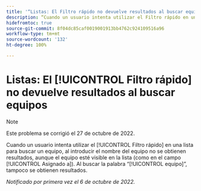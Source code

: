 ```yaml
---
title: '“Listas: El Filtro rápido no devuelve resultados al buscar equipos”'
description: “Cuando un usuario intenta utilizar el Filtro rápido en una lista para buscar un equipo, al introducir el nombre del equipo no se obtienen resultados, aunque el equipo esté visible en la lista (como en el campo Asignado a). Al buscar la palabra ‘equipo’, tampoco se obtienen resultados.”
hidefromtoc: true
source-git-commit: 8f04dc85caf0019001913bb4762c924109516a96
workflow-type: tm+mt
source-wordcount: '132'
ht-degree: 100%

---
```



# Listas: El [!UICONTROL Filtro rápido] no devuelve resultados al buscar equipos

>[!NOTE]
>
>Este problema se corrigió el 27 de octubre de 2022.

Cuando un usuario intenta utilizar el [!UICONTROL Filtro rápido] en una lista para buscar un equipo, al introducir el nombre del equipo no se obtienen resultados, aunque el equipo esté visible en la lista (como en el campo [!UICONTROL Asignado a]). Al buscar la palabra “[!UICONTROL equipo]”, tampoco se obtienen resultados.

_Notificado por primera vez el 6 de octubre de 2022._

